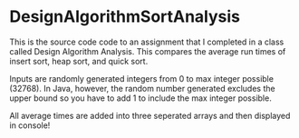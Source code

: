 # DesignAlgorithmSortAnalysis
This is the source code code to an assignment that I completed in a class called Design Algorithm Analysis. This compares the average run times of insert sort, heap sort, and quick sort. 

Inputs are randomly generated integers from 0 to max integer possible (32768). In Java, however, the random number generated excludes the upper bound so you have to add 1 to include the max integer possible.

All average times are added into three seperated arrays and then displayed in console!
